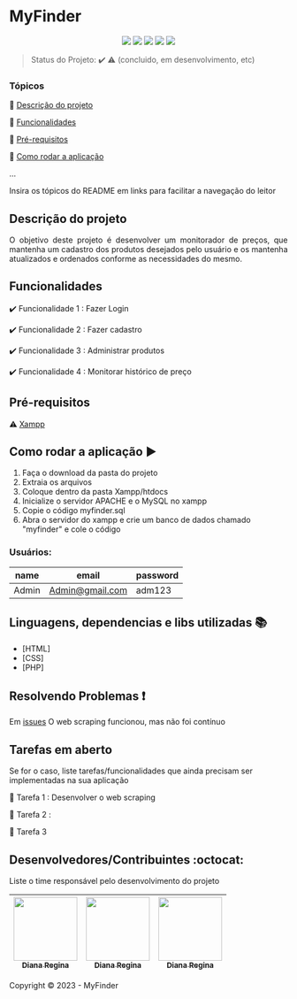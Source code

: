 <h1>MyFinder</h1> 

<p align="center">
  <img src="https://img.shields.io/static/v1?label=php&message=linguagem&color=blue&style=for-the-badge&logo=PHP"/>
  <img src="https://img.shields.io/static/v1?label=bootstrap&message=framework&color=pink&style=for-the-badge&logo=BOOTSTRAP"/>
  <img src="http://img.shields.io/static/v1?label=Google&message=109.0.5414.120&color=red&style=for-the-badge&logo=Google"/>
  <img src="http://img.shields.io/static/v1?label=TESTES&message=%3E1000&color=GREEN&style=for-the-badge"/>
   <img src="http://img.shields.io/static/v1?label=STATUS&message=EM%20DESENVOLVIMENTO&color=RED&style=for-the-badge"/>
</p>

> Status do Projeto: :heavy_check_mark: :warning: (concluido, em desenvolvimento, etc)

### Tópicos 

:small_blue_diamond: [Descrição do projeto](#descrição-do-projeto)

:small_blue_diamond: [Funcionalidades](#funcionalidades)

:small_blue_diamond: [Pré-requisitos](#pré-requisitos)

:small_blue_diamond: [Como rodar a aplicação](#como-rodar-a-aplicação-arrow_forward)

... 

Insira os tópicos do README em links para facilitar a navegação do leitor

## Descrição do projeto 

<p align="justify">
 O objetivo deste projeto é desenvolver um monitorador de preços, que mantenha um cadastro dos produtos desejados pelo usuário e os mantenha atualizados e
ordenados conforme as necessidades do mesmo.
</p>

## Funcionalidades

:heavy_check_mark: Funcionalidade 1  : Fazer Login

:heavy_check_mark: Funcionalidade 2  : Fazer cadastro

:heavy_check_mark: Funcionalidade 3  : Administrar produtos

:heavy_check_mark: Funcionalidade 4  : Monitorar histórico de preço



## Pré-requisitos

:warning: [Xampp](https://www.apachefriends.org/pt_br/download.html)


## Como rodar a aplicação :arrow_forward:

1. Faça o download da pasta do projeto
2. Extraia os arquivos
3. Coloque dentro da pasta Xampp/htdocs
4. Inicialize o servidor APACHE e o MySQL no xampp
5. Copie o código myfinder.sql
6. Abra o servidor do xampp e crie um banco de dados chamado "myfinder" e cole o código



### Usuários: 

|name|email|password|
| -------- |-------- |-------- |
|Admin|Admin@gmail.com|adm123|




## Linguagens, dependencias e libs utilizadas :books:

- [HTML]
- [CSS]
- [PHP]



## Resolvendo Problemas :exclamation:

Em [issues]() O web scraping funcionou, mas não foi contínuo

## Tarefas em aberto

Se for o caso, liste tarefas/funcionalidades que ainda precisam ser implementadas na sua aplicação

:memo: Tarefa 1 : Desenvolver o web scraping

:memo: Tarefa 2 : 

:memo: Tarefa 3 

## Desenvolvedores/Contribuintes :octocat:

Liste o time responsável pelo desenvolvimento do projeto

| [<img src="https://avatars2.githubusercontent.com/u/46378210?s=400&u=071f7791bb03f8e102d835bdb9c2f0d3d24e8a34&v=4" width=115><br><sub>Diana Regina</sub>](https://github.com/Diana-ops) |  [<img src="https://avatars2.githubusercontent.com/u/46378210?s=400&u=071f7791bb03f8e102d835bdb9c2f0d3d24e8a34&v=4" width=115><br><sub>Diana Regina</sub>](https://github.com/Diana-ops) |  [<img src="https://avatars2.githubusercontent.com/u/46378210?s=400&u=071f7791bb03f8e102d835bdb9c2f0d3d24e8a34&v=4" width=115><br><sub>Diana Regina</sub>](https://github.com/Diana-ops) |
| :---: | :---: | :---: 



Copyright :copyright: 2023 - MyFinder
